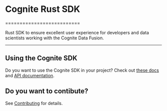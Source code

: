 # Cognite Rust SDK

==========================

Rust SDK to ensure excellent user experience for developers and data scientists working with the Cognite Data Fusion.

---

## Using the Cognite SDK

Do you want to use the Cognite SDK in your project? Check out [these docs](cognite/README.md) and [API documentation](https://docs.cognite.com/api/v1/).

## Do you want to contibute?

See [Contributing](CONTRIBUTING.md) for details.
